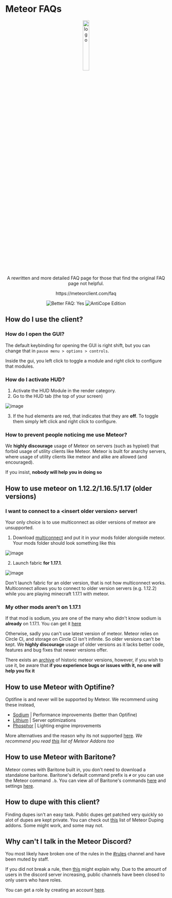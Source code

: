# Meteor FAQs

<p align="center">
  <img src="https://avatars.githubusercontent.com/u/88768753?s=200&v=4" alt="logo" width="20%"/>
</p>
<p align="center">
  A rewritten and more detailed FAQ page for those that find the original FAQ page not helpful.
</p>
<p align="center">
    https://meteorclient.com/faq
</p>
<div align="center">
  <img src="https://img.shields.io/badge/Better%20FAQ%20page-Yes-green" alt="Better FAQ: Yes">
  <img src="https://img.shields.io/badge/AntiCope-Edition-orange" alt="AntiCope Edition">
</div>

## How do I use the client?


### How do I open the GUI?

The default keybinding for opening the GUI is right shift, but you can change that in `pause menu > options > controls`.

Inside the gui, you left click to toggle a module and right click to configure that modules. 

### How do I activate HUD?

1. Activate the HUD Module in the render category.
2. Go to the HUD tab (the top of your screen)

![image](https://user-images.githubusercontent.com/72693226/129832108-683ea81a-028c-4d96-8419-4a5dfde5f527.png)

3. If the hud elements are red, that indicates that they are **off**. To toggle them simply left click and right click to configure.

### How to prevent people noticing me use Meteor?

We **highly discourage** usage of Meteor on servers (such as hypixel) that forbid usage of utility clients like Meteor.
Meteor is built for anarchy servers, where usage of utility clients like meteor and alike are allowed (and encouraged).

If you insist, **nobody will help you in doing so**

## How to use meteor on 1.12.2/1.16.5/1.17 (older versions)


### I want to connect to a \<insert older version\> server!

Your only choice is to use multiconnect as older versions of meteor are unsupported.
1. Download [multiconnect](https://www.curseforge.com/minecraft/mc-mods/multiconnect) and put it in your mods folder alongside meteor.
Your mods folder should look something like this 

![image](https://user-images.githubusercontent.com/72693226/129830229-51108c71-ea20-4172-b5c5-f9102e021b8d.png)

2. Launch fabric **for 1.17.1**. 

![image](https://user-images.githubusercontent.com/72693226/129830462-b2167e40-1afd-4948-9c3e-fdb507bde839.png)

Don't launch fabric for an older version, that is not how multiconnect works. 
Multiconnect allows you to connect to older version servers (e.g. 1.12.2) while you are playing minecraft 1.17.1 with meteor.

### My other mods aren't on 1.17.1

If that mod is sodium, you are one of the many who didn't know sodium is **already** on 1.17.1. 
You can get it [here](https://modrinth.org/mod/sodium)

Otherwise, sadly you can't use latest version of meteor. 
Meteor relies on Circle CI, and storage on Circle CI isn't infinite. So older versions can't be kept. 
We **highly discourage** usage of older versions as it lacks better code, features and bug fixes that newer versions offer.

There exists an [archive](https://github.com/AntiCope/meteor-archive) of historic meteor versions, 
however, if you wish to use it, be aware that **if you experience bugs or issues with it, no one will help you fix it**

## How to use Meteor with Optifine?

Optifine is and never will be supported by Meteor. We recommend using these instead,

- [Sodium](https://modrinth.org/mod/sodium) | Performance improvements (better than Optifine)
- [Lithium](https://www.curseforge.com/minecraft/mc-mods/lithium) | Server optimizations
- [Phosphor](https://modrinth.com/mod/phosphor) | Lighting engine improvements

More alternatives and the reason why its not supported [here](https://gist.github.com/LambdAurora/1f6a4a99af374ce500f250c6b42e8754).
*We recommend you read [this](https://github.com/AntiCope/meteor-lists/blob/master/MeteorAdditionals.md) list of Meteor Addons too*

## How to use Meteor with Baritone?

Meteor comes with Baritone built in, you don't need to download a standalone baritone.
Baritone's default command prefix is `#` or you can use the Meteor command `.b`.
You can view all of Baritone's commands [here](https://github.com/cabaletta/baritone/blob/master/USAGE.md) 
and settings [here](https://baritone.leijurv.com/baritone/api/Settings.html).

## How to dupe with this client?

Finding dupes isn't an easy task. Public dupes get patched very quickly so alot of dupes are kept private.
You can check out [this](https://github.com/AntiCope/meteor-lists/blob/master/MeteorAddons.md#duping) list of Meteor Duping addons.
Some might work, and some may not.

## Why can't I talk in the Meteor Discord?

You most likely have broken one of the rules in the [#rules](https://discord.com/channels/689197705683140636/816501672477720626/) channel 
and have been muted by staff.

If you did not break a rule, then [this](https://discord.com/channels/689197705683140636/689198722097348624/870066829622652989) might explain why.
Due to the amount of users in the discord server increasing, public channels have been closed to only users who have roles. 

You can get a role by creating an account [here](https://meteorclient.com/account).
